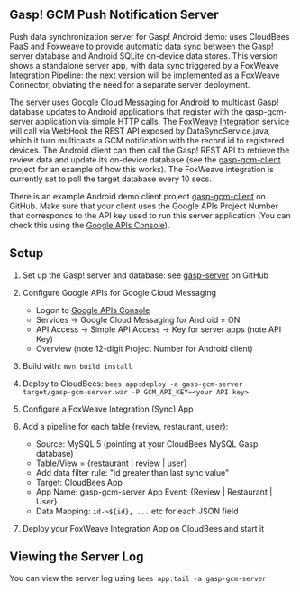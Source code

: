 Gasp! GCM Push Notification Server
----------------------------------

Push data synchronization server for Gasp! Android demo: uses CloudBees PaaS and Foxweave to provide automatic data sync between the Gasp! server database and Android SQLite on-device data stores. This version shows a standalone server app, with data sync triggered by a FoxWeave Integration Pipeline: the next version will be implemented as a FoxWeave Connector, obviating the need for a separate server deployment.

The server uses [Google Cloud Messaging for Android](http://developer.android.com/google/gcm/index.html) to multicast Gasp! database updates to Android applications that register with the gasp-gcm-server application via simple HTTP calls. The [FoxWeave Integration](http://developer.cloudbees.com/bin/view/FoxWeave/App-Centric+Integrations+for+RUN%40cloud+Apps) service will call via WebHook the REST API exposed by DataSyncService.java, which it turn multicasts a GCM notification with the record id to registered devices.  The Android client can then call the Gasp! REST API to retrieve the review data and update its on-device database (see the [gasp-gcm-client](https://github.com/mqprichard/gasp-gcm-client) project for an example of how this works). The FoxWeave integration is currently set to poll the target database every 10 secs.

There is an example Android demo client project [gasp-gcm-client](https://github.com/mqprichard/gasp-gcm-client) on GitHub. Make sure that your client uses the Google APIs Project Number that corresponds to the API key used to run this server application (You can check this using the [Google APIs Console](https://cloud.google.com/console)). 

Setup
-----

1. Set up the Gasp! server and database: see [gasp-server](https://github.com/cloudbees/gasp-server) on GitHub

2. Configure Google APIs for Google Cloud Messaging
   - Logon to [Google APIs Console](https://code.google.com/apis/console)
   - Services -> Google Cloud Messaging for Android = ON
   - API Access -> Simple API Access -> Key for server apps (note API Key)
   - Overview (note 12-digit Project Number for Android client)

3. Build with: `mvn build install`

4. Deploy to CloudBees: `bees app:deploy -a gasp-gcm-server target/gasp-gcm-server.war -P GCM_API_KEY=<your API key>`

5. Configure a FoxWeave Integration (Sync) App 

6. Add a pipeline for each table {review, restaurant, user}:
   - Source: MySQL 5 (pointing at your CloudBees MySQL Gasp database)
   - Table/View = {restaurant | review | user}
   - Add data filter rule: "id greater than last sync value"
   - Target: CloudBees App
   - App Name: gasp-gcm-server  App Event: {Review | Restaurant | User} 
   - Data Mapping: `id->${id}, ...` etc for each JSON field

7. Deploy your FoxWeave Integration App on CloudBees and start it

Viewing the Server Log
----------------------

You can view the server log using `bees app:tail -a gasp-gcm-server`

